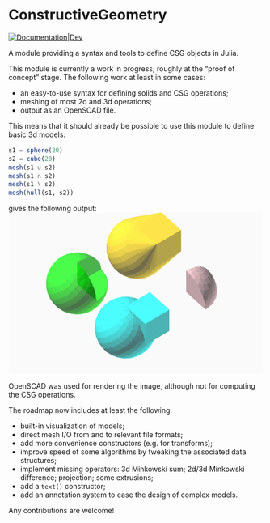 # ConstructiveGeometry


[![Documentation|Dev](https://img.shields.io/badge/docs-latest-blue.svg)](https://plut.github.io/ConstructiveGeometry.jl/dev/)

A module providing a syntax and tools
to define CSG objects in Julia.

This module is currently a work in progress,
roughly at the “proof of concept” stage.
The following work at least in some cases:

 - an easy-to-use syntax for defining solids and CSG operations;
 - meshing of most 2d and 3d operations;
 - output as an OpenSCAD file.

This means that it should already be possible to use this module to
define basic 3d models:
```julia
s1 = sphere(20)
s2 = cube(20)
mesh(s1 ∪ s2)
mesh(s1 ∩ s2)
mesh(s1 \ s2)
mesh(hull(s1, s2))
```
gives the following output:
![CSG operations on two tetrahedra](examples/sphere_cube.png)

OpenSCAD was used for rendering the image,
although not for computing the CSG operations.

The roadmap now includes at least the following:
 - built-in visualization of models;
 - direct mesh I/O from and to relevant file formats;
 - add more convenience constructors (e.g. for transforms);
 - improve speed of some algorithms by tweaking the associated data
	 structures;
 - implement missing operators: 3d Minkowski sum; 2d/3d Minkowski
	 difference; projection; some extrusions;
 - add a `text()` constructor;
 - add an annotation system to ease the design of complex models.

Any contributions are welcome!
